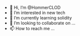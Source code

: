 - 👋 Hi, I’m @HommerCLOD
- 👀 I’m interested in new tech
- 🌱 I’m currently learning solidity
- 💞️ I’m looking to collaborate on  ...
- 📫 How to reach me ...

<!---
HommerCLOD/HommerCLOD is a ✨ special ✨ repository because its `README.md` (this file) appears on your GitHub profile.
You can click the Preview link to take a look at your changes.
--->
